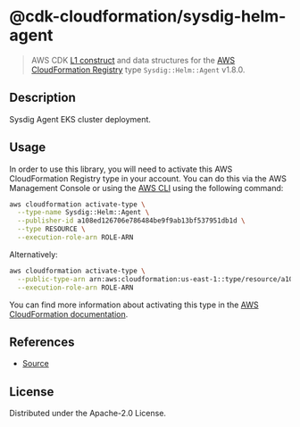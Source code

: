 # @cdk-cloudformation/sysdig-helm-agent

> AWS CDK [L1 construct] and data structures for the [AWS CloudFormation Registry] type `Sysdig::Helm::Agent` v1.8.0.

[L1 construct]: https://docs.aws.amazon.com/cdk/latest/guide/constructs.html
[AWS CloudFormation Registry]: https://docs.aws.amazon.com/AWSCloudFormation/latest/UserGuide/registry.html

## Description

Sysdig Agent EKS cluster deployment.

## Usage

In order to use this library, you will need to activate this AWS CloudFormation Registry type in your account. You can do this via the AWS Management Console or using the [AWS CLI](https://aws.amazon.com/cli/) using the following command:

```sh
aws cloudformation activate-type \
  --type-name Sysdig::Helm::Agent \
  --publisher-id a108ed126706e786484be9f9ab13bf537951db1d \
  --type RESOURCE \
  --execution-role-arn ROLE-ARN
```

Alternatively:

```sh
aws cloudformation activate-type \
  --public-type-arn arn:aws:cloudformation:us-east-1::type/resource/a108ed126706e786484be9f9ab13bf537951db1d/Sysdig-Helm-Agent \
  --execution-role-arn ROLE-ARN
```

You can find more information about activating this type in the [AWS CloudFormation documentation](https://docs.aws.amazon.com/AWSCloudFormation/latest/UserGuide/registry-public.html).

## References

* [Source](https://github.com/sysdiglabs/cloudformation-resource-providers.git)

## License

Distributed under the Apache-2.0 License.
